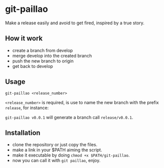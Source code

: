 # git-paillao

Make a release easily and avoid to get fired, inspired by a true story.

## How it work

- create a branch from develop
- merge develop into the created branch
- push the new branch to origin
- get back to develop

## Usage

`git-paillao <release_number>`

`<release_number>` is required, is use to name the new branch with the prefix `release`, for instance:

`git-paillao v0.0.1` will generate a branch call `release/v0.0.1`.

## Installation

- clone the repository or just copy the files.
- make a link in your $PATH aiming the script.
- make it executable by doing `chmod +x $PATH/git-paillao`.
- now you can call it with `git paillao`, enjoy.